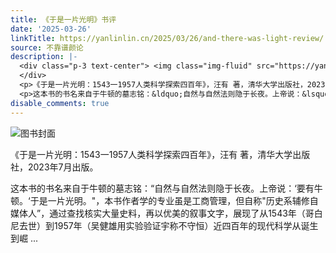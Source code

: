 ```yaml
---
title: 《于是一片光明》书评
date: '2025-03-26'
linkTitle: https://yanlinlin.cn/2025/03/26/and-there-was-light-review/
source: 不靠谱颜论
description: |-
  <div class="p-3 text-center"> <img class="img-fluid" src="https://yanlinlin.cn/images/2025/0326/book-cover.png" alt="图书封面">
  </div>
  <p>《于是一片光明：1543一1957人类科学探索四百年》，汪有 著，清华大学出版社，2023年7月出版。</p>
  <p>这本书的书名来自于牛顿的墓志铭：&ldquo;自然与自然法则隐于长夜。上帝说：&lsquo;要有牛顿。&lsquo;于是一片光明。&quot;，本书作者学的专业虽是工商管理，但自称&quot;历史系辅修自媒体人&rdquo;，通过查找核实大量史料，再以优美的叙事文字，展现了从1543年（哥白尼去世）到1957年（吴健雄用实验验证宇称不守恒）近四百年的现代科学从诞生到崛 ...
disable_comments: true
---
```

<div class="p-3 text-center"> <img class="img-fluid" src="https://yanlinlin.cn/images/2025/0326/book-cover.png" alt="图书封面">
</div>
<p>《于是一片光明：1543一1957人类科学探索四百年》，汪有 著，清华大学出版社，2023年7月出版。</p>
<p>这本书的书名来自于牛顿的墓志铭：&ldquo;自然与自然法则隐于长夜。上帝说：&lsquo;要有牛顿。&lsquo;于是一片光明。&quot;，本书作者学的专业虽是工商管理，但自称&quot;历史系辅修自媒体人&rdquo;，通过查找核实大量史料，再以优美的叙事文字，展现了从1543年（哥白尼去世）到1957年（吴健雄用实验验证宇称不守恒）近四百年的现代科学从诞生到崛 ...